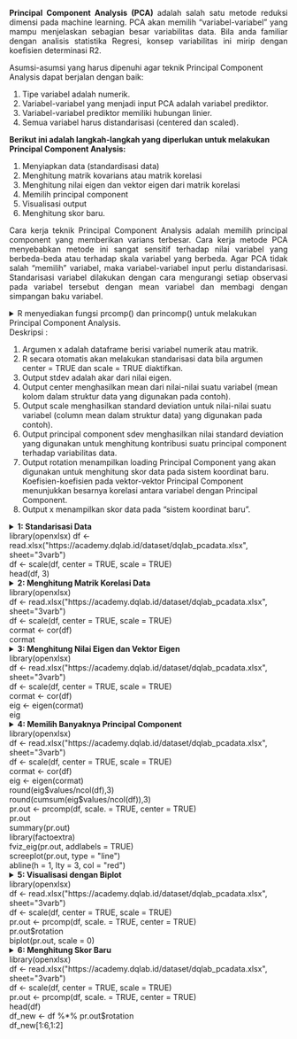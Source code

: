<p align="justify"><b>Principal Component Analysis (PCA) </b>adalah salah satu metode reduksi dimensi pada machine learning. PCA akan memilih “variabel-variabel” yang mampu menjelaskan sebagian besar variabilitas data. Bila anda familiar dengan analisis statistika Regresi, konsep variabilitas ini mirip dengan koefisien determinasi R2.</p>
Asumsi-asumsi yang harus dipenuhi agar teknik Principal Component Analysis dapat berjalan dengan baik:<ol>
<li>Tipe variabel adalah numerik.</li>
<li>Variabel-variabel yang menjadi input PCA adalah variabel prediktor.</li>
<li>Variabel-variabel prediktor memiliki hubungan linier.</li>
<li>Semua variabel harus distandarisasi (centered dan scaled).</li></ol>
<b>Berikut ini adalah langkah-langkah yang diperlukan untuk melakukan Principal Component Analysis:</b><ol>
<li>Menyiapkan data (standardisasi data)</li>
<li>Menghitung matrik kovarians atau matrik korelasi</li>
<li>Menghitung nilai eigen dan vektor eigen dari matrik korelasi</li>
<li>Memilih principal component</li>
<li>Visualisasi output</li>
<li>Menghitung skor baru.</li></ol>
<p align="justify">Cara kerja teknik Principal Component Analysis adalah memilih principal component yang memberikan varians terbesar. Cara kerja metode PCA menyebabkan metode ini sangat sensitif terhadap nilai variabel yang berbeda-beda atau terhadap skala variabel yang berbeda. Agar PCA tidak salah “memilih” variabel, maka variabel-variabel input perlu distandarisasi. Standarisasi variabel dilakukan dengan cara mengurangi setiap observasi pada variabel tersebut dengan mean variabel dan membagi dengan simpangan baku variabel.</p>
<details>
  <summary>R menyediakan fungsi prcomp() dan princomp() untuk melakukan Principal Component Analysis.</summary>
  <table border="0"><tr><td>prcomp(x, center = TRUE, scale. = FALSE) </td></tr></table>
</details>
Deskripsi : <ol>
<li>Argumen x adalah dataframe berisi variabel numerik atau matrik.</li>
<li>R secara otomatis akan melakukan standarisasi data bila argumen center = TRUE dan scale = TRUE diaktifkan.</li>
<li>Output stdev adalah akar dari nilai eigen.</li>
<li>Output center menghasilkan mean dari nilai-nilai suatu variabel (mean kolom dalam struktur data yang digunakan pada contoh).</li>
<li>Output scale menghasilkan standard deviation untuk nilai-nilai suatu variabel (column mean dalam struktur data) yang digunakan pada contoh).</li>
<li>Output principal component sdev menghasilkan nilai standard deviation yang digunakan untuk menghitung kontribusi suatu principal component terhadap variabilitas data.</li>
<li>Output rotation menampilkan loading Principal Component yang akan digunakan untuk menghitung skor data pada sistem koordinat baru. Koefisien-koefisien pada vektor-vektor Principal Component menunjukkan besarnya korelasi antara variabel dengan Principal Component.</li>
<li>Output x menampilkan skor data pada “sistem koordinat baru”.</li></ol>

<details>
  <summary><b>1: Standarisasi Data</b></br>library(openxlsx)
df <- read.xlsx("https://academy.dqlab.id/dataset/dqlab_pcadata.xlsx", sheet="3varb")</br>
df <- scale(df, center = TRUE, scale = TRUE)</br>
head(df, 3)</summary>
  <table border="0"><tr><td><img src="https://github.com/yenysyafitry/Data-Science-in-Finance-Dimension-Reduction/blob/main/gambar1.jpg"></td></tr></table>
</details>

<details>
  <summary><b>2: Menghitung Matrik Korelasi Data</b></br>library(openxlsx)</br>
df <- read.xlsx("https://academy.dqlab.id/dataset/dqlab_pcadata.xlsx", sheet="3varb")</br>
df <- scale(df, center = TRUE, scale = TRUE)</br>
cormat <- cor(df)</br>
cormat</summary>
  <table border="0"><tr><td> <img src="https://github.com/yenysyafitry/Data-Science-in-Finance-Dimension-Reduction/blob/main/gambar2.jpg"> </td></tr></table>
</details>
<details>
  <summary><b>3: Menghitung Nilai Eigen dan Vektor Eigen</b></br>library(openxlsx)</br>
df <- read.xlsx("https://academy.dqlab.id/dataset/dqlab_pcadata.xlsx", sheet="3varb")</br>
df <- scale(df, center = TRUE, scale = TRUE)</br>
cormat <- cor(df)</br>
eig <- eigen(cormat)</br>
eig</summary>
  <table border="0"><tr><td><img src="https://github.com/yenysyafitry/Data-Science-in-Finance-Dimension-Reduction/blob/main/gambar3.jpg"></td></tr></table>
</details>
<details>
  <summary><b>4: Memilih Banyaknya Principal Component</b></br>library(openxlsx)</br>
df <- read.xlsx("https://academy.dqlab.id/dataset/dqlab_pcadata.xlsx", sheet="3varb")</br>
df <- scale(df, center = TRUE, scale = TRUE)</br>
cormat <- cor(df)</br>
eig <- eigen(cormat)</br>
round(eig$values/ncol(df),3)</br>
round(cumsum(eig$values/ncol(df)),3)</br>
pr.out <- prcomp(df, scale. = TRUE, center = TRUE)</br>
pr.out</br>
summary(pr.out)</br>
library(factoextra)</br>
fviz_eig(pr.out, addlabels = TRUE)</br>
screeplot(pr.out, type = "line")</br>
abline(h = 1, lty = 3, col = "red")</summary>
  <table border="0"><tr><td><img src="https://github.com/yenysyafitry/Data-Science-in-Finance-Dimension-Reduction/blob/main/gambar4.png"></br><img src="https://github.com/yenysyafitry/Data-Science-in-Finance-Dimension-Reduction/blob/main/gambar5.png"></td></tr></table>
</details>
<details>
  <summary><b>5: Visualisasi dengan Biplot</b></br>library(openxlsx)</br>
df <- read.xlsx("https://academy.dqlab.id/dataset/dqlab_pcadata.xlsx", sheet="3varb")</br>
df <- scale(df, center = TRUE, scale = TRUE)</br>
pr.out <- prcomp(df, scale. = TRUE, center = TRUE)</br>
pr.out$rotation</br>
biplot(pr.out, scale = 0)</summary>
  <table border="0"><tr><td><img src="https://github.com/yenysyafitry/Data-Science-in-Finance-Dimension-Reduction/blob/main/gambar6.png"></br><img src="https://github.com/yenysyafitry/Data-Science-in-Finance-Dimension-Reduction/blob/main/gambar7.jpg"></td></tr></table>
</details>
<details>
  <summary><b>6: Menghitung Skor Baru</b></br>library(openxlsx)</br>
df <- read.xlsx("https://academy.dqlab.id/dataset/dqlab_pcadata.xlsx", sheet="3varb")</br>
df <- scale(df, center = TRUE, scale = TRUE)</br>
pr.out <- prcomp(df, scale. = TRUE, center = TRUE)</br>
head(df)</br>
df_new <- df %*% pr.out$rotation</br>
df_new[1:6,1:2]</summary>
  <table border="0"><tr><td><img src="https://github.com/yenysyafitry/Data-Science-in-Finance-Dimension-Reduction/blob/main/gambar8.jpg"></td></tr></table>
</details>
